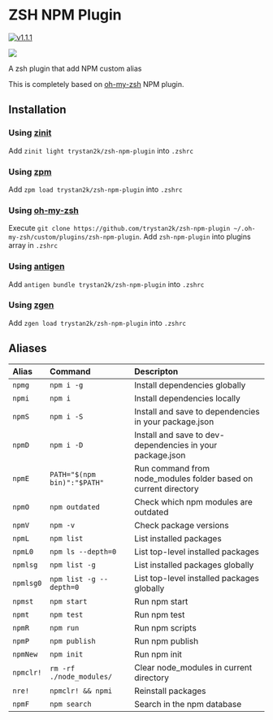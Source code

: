# ZSH NPM Plugin

[![v1.1.1](https://img.shields.io/badge/version-1.1.1-brightgreen.svg)](https://github.com/trystan2k/zsh-npm-plugin/tree/v1.1.1)

![](https://github.com/trystan2k/zsh-npm-plugin/workflows/CI-workflow/badge.svg)

A zsh plugin that add NPM custom alias

This is completely based on [oh-my-zsh](https://github.com/ohmyzsh/ohmyzsh/tree/master/plugins/npm) NPM plugin.

## Installation

### Using [zinit](https://github.com/zdharma/zinit)

Add `zinit light trystan2k/zsh-npm-plugin` into `.zshrc`

### Using [zpm](https://github.com/zpm-zsh/zpm)

Add `zpm load trystan2k/zsh-npm-plugin` into `.zshrc`

### Using [oh-my-zsh](https://github.com/robbyrussell/oh-my-zsh)

Execute `git clone https://github.com/trystan2k/zsh-npm-plugin ~/.oh-my-zsh/custom/plugins/zsh-npm-plugin`. Add `zsh-npm-plugin` into plugins array in `.zshrc`

### Using [antigen](https://github.com/zsh-users/antigen)

Add `antigen bundle trystan2k/zsh-npm-plugin` into `.zshrc`

### Using [zgen](https://github.com/tarjoilija/zgen)

Add `zgen load trystan2k/zsh-npm-plugin` into `.zshrc`

## Aliases

| Alias     | Command                     | Descripton                                                      |
| :-------- | :-------------------------- | :-------------------------------------------------------------- |
| `npmg`    | `npm i -g`                  | Install dependencies globally                                   |
| `npmi`    | `npm i`                     | Install dependencies locally                                    |
| `npmS`    | `npm i -S`                  | Install and save to dependencies in your package.json           |
| `npmD`    | `npm i -D`                  | Install and save to dev-dependencies in your package.json       |
| `npmE`    | `PATH="$(npm bin)":"$PATH"` | Run command from node_modules folder based on current directory |
| `npmO`    | `npm outdated`              | Check which npm modules are outdated                            |
| `npmV`    | `npm -v`                    | Check package versions                                          |
| `npmL`    | `npm list`                  | List installed packages                                         |
| `npmL0`   | `npm ls --depth=0`          | List top-level installed packages                               |
| `npmlsg`  | `npm list -g`               | List installed packages globally                                |
| `npmlsg0` | `npm list -g --depth=0`     | List top-level installed packages globally                      |
| `npmst`   | `npm start`                 | Run npm start                                                   |
| `npmt`    | `npm test`                  | Run npm test                                                    |
| `npmR`    | `npm run`                   | Run npm scripts                                                 |
| `npmP`    | `npm publish`               | Run npm publish                                                 |
| `npmNew`  | `npm init`                  | Run npm init                                                    |
| `npmclr!` | `rm -rf ./node_modules/`    | Clear node_modules in current directory                         |
| `nre!`    | `npmclr! && npmi`           | Reinstall packages                                              |
| `npmF`    | `npm search`                | Search in the npm database                                      |
